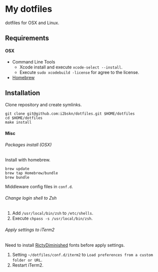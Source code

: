 My dotfiles
===========

dotfiles for OSX and Linux.

Requirements
------------

#### OSX

- Command Line Tools
    - Xcode install and execute `xcode-select --install`.
    - Execute `sudo xcodebuild -license` for agree to the license.
- [Homebrew](http://brew.sh/)

Installation
------------

Clone repository and create symlinks.

```
git clone git@github.com:i2bskn/dotfiles.git $HOME/dotfiles
cd $HOME/dotfiles
make install
```

#### Misc

###### Packages install (OSX)

Install with homebrew.

```
brew update
brew tap Homebrew/bundle
brew bundle
```

Middleware config files in `conf.d`.

###### Change login shell to Zsh

1. Add `/usr/local/bin/zsh` to `/etc/shells`.
1. Execute `chpass -s /usr/local/bin/zsh`.

###### Apply settings to iTerm2

Need to install [RictyDiminished](https://github.com/yascentur/RictyDiminished) fonts before apply settings.

1. Setting `~/dotfiles/conf.d/iterm2` to `Load preferences from a custom folder or URL`.
1. Restart iTerm2.
